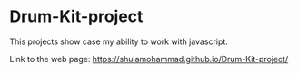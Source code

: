 # Drum-Kit-project


 This projects show case my ability to work with javascript.

Link to the web page: https://shulamohammad.github.io/Drum-Kit-project/
 
